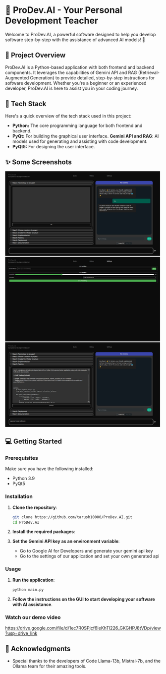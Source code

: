 # 🚀 ProDev.AI - Your Personal Development Teacher

Welcome to ProDev.AI, a powerful software designed to help you develop software step-by-step with the assistance of advanced AI models! 🎉

## 🌟 Project Overview

ProDev.AI is a Python-based application with both frontend and backend components. It leverages the capabilities of Gemini API and RAG (Retrieval-Augmented Generation) to provide detailed, step-by-step instructions for software development. Whether you're a beginner or an experienced developer, ProDev.AI is here to assist you in your coding journey.


## 🔧 Tech Stack

Here's a quick overview of the tech stack used in this project:

- **Python:** The core programming language for both frontend and backend.
- **PyQt:** For building the graphical user interface.
**Gemini API and RAG**: AI models used for generating and assisting with code development.
- **PyQt5:** For designing the user interface.

## ✨ Some Screenshots

<img src="https://github.com/tarush10000/ProDev.AI/blob/main/images/ss1.jpg" alt="Screenshot 1" width="500px">
<img src="https://github.com/tarush10000/ProDev.AI/blob/main/images/ss2.jpg" alt="Screenshot 1" width="500px">
<img src="https://github.com/tarush10000/ProDev.AI/blob/main/images/ss3.jpg" alt="Screenshot 1" width="500px">

## 💻 Getting Started

### Prerequisites

Make sure you have the following installed:

- Python 3.9
- PyQt5

### Installation

1. **Clone the repository**:
    ```bash
    git clone https://github.com/tarush10000/ProDev.AI.git
    cd ProDev.AI
    ```

2. **Install the required packages**:


3.  **Set the Gemini API key as an environment variable**:
    - Go to Google AI for Developers and generate your gemini api key
    - Go to the settings of our application and set your own generated api


### Usage

1. **Run the application**:
    ```bash
    python main.py
    ```

2. **Follow the instructions on the GUI to start developing your software with AI assistance**.

### Watch our demo video
https://drive.google.com/file/d/1ec7R0SPjcf6IeKhTl226_GKGHPJ8tVDp/view?usp=drive_link


## 🙏 Acknowledgments

- Special thanks to the developers of Code Llama-13b, Mistral-7b, and the Ollama team for their amazing tools.


